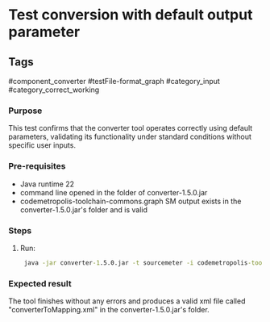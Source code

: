 # Test conversion with default output parameter
## Tags
#component_converter #testFile-format_graph #category_input #category_correct_working

### Purpose
This test confirms that the converter tool operates correctly using default parameters, validating its functionality under standard conditions without specific user inputs.

### Pre-requisites
* Java runtime 22
* command line opened in the folder of converter-1.5.0.jar	
* codemetropolis-toolchain-commons.graph SM output exists in the converter-1.5.0.jar's folder and is valid

### Steps
1. Run:
   ```cmd
    java -jar converter-1.5.0.jar -t sourcemeter -i codemetropolis-toolchain-commons.graph 
   ```

### Expected result
The tool finishes without any errors and produces a valid xml file called "converterToMapping.xml" in the converter-1.5.0.jar's folder.